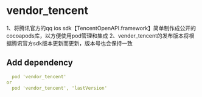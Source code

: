 # vendor_tencent
  1、将腾讯官方的qq ios sdk【TencentOpenAPI.framework】简单制作成公开的cocoapods库，以方便使用pod管理和集成
  2、vender_tencent的发布版本将根据腾讯官方sdk版本更新而更新，版本号也会保持一致
  
 ## Add dependency

```yaml
  pod 'vendor_tencent'
or
  pod 'vendor_tencent', 'lastVersion'
```
